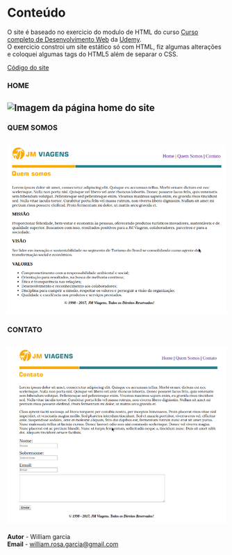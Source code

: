  # Conteúdo

O site é baseado no exercicio do modulo de HTML do curso [Curso completo de Desenvolvimento Web](https://www.udemy.com/curso-completo-do-desenvolvedor-web) da [Udemy](https://www.udemy.com).  
O exercicio constroi um site estático só com HTML, fiz algumas alterações e coloquei algumas tags do HTML5 além de separar o CSS.  

[Código do site](https://github.com/phewill/HTML/tree/master/Simple-site)  

### HOME  
![Imagem da página home do site](../G-readme-img1.png)  
--------------------------------------------------------

### QUEM SOMOS  
![Imagem da página Quem somos do site](./G-readme-img/2.png)  
--------------------------------------------------------

### CONTATO  
![Imagem da página contato do site](../G-readme-img/3.png)  
--------------------------------------------------------

**Autor** - William garcia  
**Email** - william.rosa.garcia@gmail.com  
